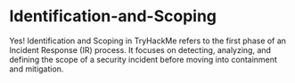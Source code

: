 # Identification-and-Scoping
Yes! Identification and Scoping in TryHackMe refers to the first phase of an Incident Response (IR) process. It focuses on detecting, analyzing, and defining the scope of a security incident before moving into containment and mitigation.
